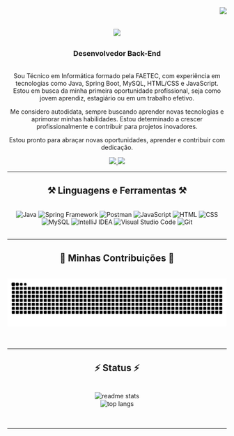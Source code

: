 <img align="right" src="https://visitor-badge.laobi.icu/badge?page_id=daeldev.daeldev" />

<h1 align="center">
    <img src="https://readme-typing-svg.herokuapp.com/?font=Righteous&size=35&center=true&vCenter=true&width=500&height=70&duration=4000&lines=olá!+👋;+Me+chamo+Daniel+Almeida!;" />
</h1>

<h3 align="center">Desenvolvedor Back-End</h3>

<br/>

<div align="center">
Sou Técnico em Informática formado pela FAETEC, com experiência em tecnologias como Java, Spring Boot, MySQL, HTML/CSS e JavaScript. Estou em busca da minha primeira oportunidade profissional, seja como jovem aprendiz, estagiário ou em um trabalho efetivo.

Me considero autodidata, sempre buscando aprender novas tecnologias e aprimorar minhas habilidades. Estou determinado a crescer profissionalmente e contribuir para projetos inovadores.

Estou pronto para abraçar novas oportunidades, aprender e contribuir com dedicação.
</div>
 
<div align="center"> 
  <a href="mailto:danielalmeida41263@gmail.com">
    <img src="https://img.shields.io/badge/Gmail-333333?style=for-the-badge&logo=gmail&logoColor=red" />
  </a>
  <a href="https://linkedin.com/in/daeldev" target="_blank">
    <img src="https://img.shields.io/badge/LinkedIn-0077B5?style=for-the-badge&logo=linkedin&logoColor=white" target="_blank" />
  </a>
</div>

 <hr/>
 
<h2 align="center">⚒️ Linguagens e Ferramentas ⚒️</h2>
<br/>
<div align="center">
    <img src="https://skillicons.dev/icons?i=java" title="Java"/>
    <img src="https://skillicons.dev/icons?i=spring" title="Spring Framework"/>
    <img src="https://skillicons.dev/icons?i=postman" title="Postman"/>
    <img src ="https://skillicons.dev/icons?i=js" title="JavaScript"/>
    <img src ="https://skillicons.dev/icons?i=html" title="HTML"/>
    <img src ="https://skillicons.dev/icons?i=css" title="CSS"/>
    <img src = "https://skillicons.dev/icons?i=mysql" title="MySQL"/>
    <img src="https://skillicons.dev/icons?i=idea" title="IntelliJ IDEA"/>
    <img src="https://skillicons.dev/icons?i=vscode" title="Visual Studio Code"/>
    <img src = "https://skillicons.dev/icons?i=git" title="Git"/>
</div>

<br/>
<hr/>

<div align="center">
  <h2>🐍 Minhas Contribuições 🐍</h2>
  <br>
  <img alt="snake eating my contributions" src="https://raw.githubusercontent.com/daeldev/daeldev/output/github-contribution-grid-snake.svg" />
  <br/><br/><br/>
</div>

<hr/>
  <h2 align="center">⚡ Status ⚡</h2>
<br>
<div align=center>
  <img width=390 src="https://github-readme-stats.vercel.app/api?username=daeldev&count_private=true&show_icons=true&theme=react&rank_icon=github&border_radius=10" alt="readme stats" />
  <br/>
  <img width=325 align="center" src="https://github-readme-stats.vercel.app/api/top-langs/?username=daeldev&hide=HTML&langs_count=8&layout=compact&theme=react&border_radius=10&size_weight=0.5&count_weight=0.5&exclude_repo=github-readme-stats" alt="top langs" />
</div>
  <br/><br/>
<hr/>
<br/>
